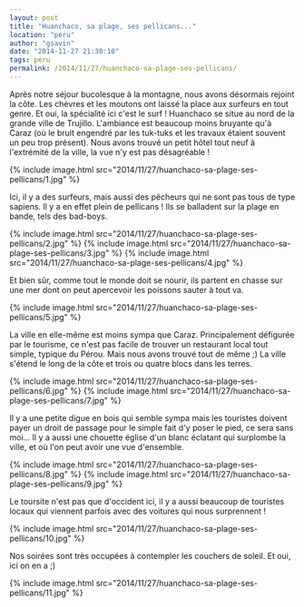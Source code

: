 ```yaml
---
layout: post
title: "Huanchaco, sa plage, ses pellicans..."
location: "peru"
author: "gsavin"
date: "2014-11-27 21:30:10"
tags: peru
permalink: /2014/11/27/huanchaco-sa-plage-ses-pellicans/
---
```

Après notre séjour bucolesque à la montagne, nous avons désormais rejoint la côte. Les chèvres et les moutons ont laissé la place aux surfeurs en tout genre. Et oui, la spécialité ici c'est le surf ! Huanchaco se situe au nord de la grande ville de Trujillo. L'ambiance est beaucoup moins bruyante qu'à Caraz (où le bruit engendré par les tuk-tuks et les travaux étaient souvent un peu trop présent). Nous avons trouvé un petit hôtel tout neuf à l'extrémité de la ville, la vue n'y est pas désagréable !

{% include image.html src="2014/11/27/huanchaco-sa-plage-ses-pellicans/1.jpg" %}

Ici, il y a des surfeurs, mais aussi des pêcheurs qui ne sont pas tous de type sapiens. Il y a en effet plein de pellicans ! Ils se balladent sur la plage en bande, tels des bad-boys.

{% include image.html src="2014/11/27/huanchaco-sa-plage-ses-pellicans/2.jpg" %}
{% include image.html src="2014/11/27/huanchaco-sa-plage-ses-pellicans/3.jpg" %}
{% include image.html src="2014/11/27/huanchaco-sa-plage-ses-pellicans/4.jpg" %}

Et bien sûr, comme tout le monde doit se nourir, ils partent en chasse sur une mer dont on peut apercevoir les poissons sauter à tout va.

{% include image.html src="2014/11/27/huanchaco-sa-plage-ses-pellicans/5.jpg" %}

La ville en elle-même est moins sympa que Caraz. Principalement défigurée par le tourisme, ce n'est pas facile de trouver un restaurant local tout simple, typique du Pérou. Mais nous avons trouvé tout de même ;) La ville s'étend le long de la côte et trois ou quatre blocs dans les terres.

{% include image.html src="2014/11/27/huanchaco-sa-plage-ses-pellicans/6.jpg" %}
{% include image.html src="2014/11/27/huanchaco-sa-plage-ses-pellicans/7.jpg" %}

Il y a une petite digue en bois qui semble sympa mais les touristes doivent payer un droit de passage pour le simple fait d'y poser le pied, ce sera sans moi... Il y a aussi une chouette église d'un blanc éclatant qui surplombe la ville, et où l'on peut avoir une vue d'ensemble.

{% include image.html src="2014/11/27/huanchaco-sa-plage-ses-pellicans/8.jpg" %}
{% include image.html src="2014/11/27/huanchaco-sa-plage-ses-pellicans/9.jpg" %}

Le toursite n'est pas que d'occident ici, il y a aussi beaucoup de touristes locaux qui viennent parfois avec des voitures qui nous surprennent !

{% include image.html src="2014/11/27/huanchaco-sa-plage-ses-pellicans/10.jpg" %}

Nos soirées sont très occupées à contempler les couchers de soleil. Et oui, ici on en a ;)

{% include image.html src="2014/11/27/huanchaco-sa-plage-ses-pellicans/11.jpg" %}
